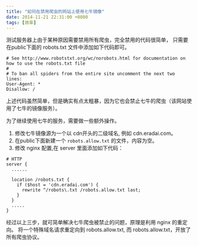 ```yaml
---
title: "如何在禁用爬虫的网站上使用七牛镜像"
date: 2014-11-21 22:31:00 +0800
tags: [效率]
---
```


测试服务器上由于某种原因需要禁用所有爬虫，完全禁用的代码很简单，
只需要在public下面的 robots.txt 文件中添加如下代码即可。

```
# See http://www.robotstxt.org/wc/norobots.html for documentation on how to use the robots.txt file
#
# To ban all spiders from the entire site uncomment the next two lines:
User-Agent: *
Disallow: /
```

上述代码虽然简单，但是确实有点太粗暴，因为它也会禁止七牛的爬虫（该网站使用了七牛的镜像服务）。

为了继续使用七牛的服务，需要做一些额外操作。

1. 修改七牛镜像源为一个以 cdn开头的二级域名, 例如 cdn.eradai.com。
2. 在public下面新建一个 `robots.allow.txt` 的文件，内容为空。
3. 修改 nginx 配置,在 server 里面添加如下代码：

```
# HTTP
server {
  ......

  location /robots.txt {
    if ($host = 'cdn.eradai.com') {
      rewrite ^/robots\.txt /robots.allow.txt last;
    }
  }
  .....
}
```

经过以上三步，就可简单解决七牛爬虫被禁止的问题，原理是利用 nginx 的重定向。
将一个特殊域名请求重定向到 robots.allow.txt,
而 robots.allow.txt，开放了所有爬虫协议。
